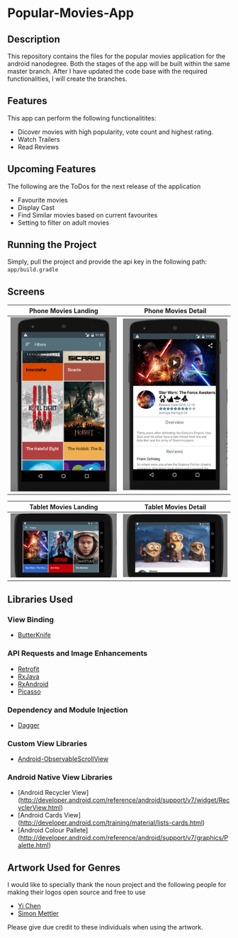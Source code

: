 # Popular-Movies-App

## Description

This repository contains the files for the popular movies application for the android nanodegree. Both the stages of the app will be built within the same master branch. After I have updated the code base with the required functionalities, I will create the branches.

## Features

This app can perform the following functionalitites:

- Dicover movies with high popularity, vote count and highest rating.
- Watch Trailers
- Read Reviews

## Upcoming Features

The following are the ToDos for the next release of the application

- Favourite movies
- Display Cast
- Find Similar movies based on current favourites
- Setting to filter on adult movies

## Running the Project

Simply, pull the project and provide the api key in the following path:
    ```
    app/build.gradle
    ```

## Screens

Phone Movies Landing  				  | Phone Movies Detail
--------------------------------------| -------------
![screen](screens/phone-land.png)	  | ![screen](screens/phone-detail.png)

Tablet Movies Landing  				  | Tablet Movies Detail
--------------------------------------| -------------
![screen](screens/tablet-land.png)	  | ![screen](screens/tablet-land-detail.png)

## Libraries Used

### View Binding 
* [ButterKnife](https://github.com/JakeWharton/butterknife)

### API Requests and Image Enhancements
* [Retrofit](https://github.com/square/retrofit)
* [RxJava](https://github.com/ReactiveX/RxJava)
* [RxAndroid](https://github.com/ReactiveX/RxAndroid)
* [Picasso](http://square.github.io/picasso/)

### Dependency and Module Injection
* [Dagger](https://github.com/square/dagger)

### Custom View Libraries
* [Android-ObservableScrollView](https://github.com/ksoichiro/Android-ObservableScrollView)

### Android Native View Libraries
* [Android Recycler View] (http://developer.android.com/reference/android/support/v7/widget/RecyclerView.html)
* [Android Cards View] (http://developer.android.com/training/material/lists-cards.html)
* [Android Colour Pallete] (http://developer.android.com/reference/android/support/v7/graphics/Palette.html)

## Artwork Used for Genres

I would like to specially thank the noun project and the following people for making their logos open source and free to use
- [Yi Chen](https://thenounproject.com/jsczcy/)
- [Simon Mettler](https://thenounproject.com/SimonMettler/)

Please give due credit to these individuals when using the artwork. 


